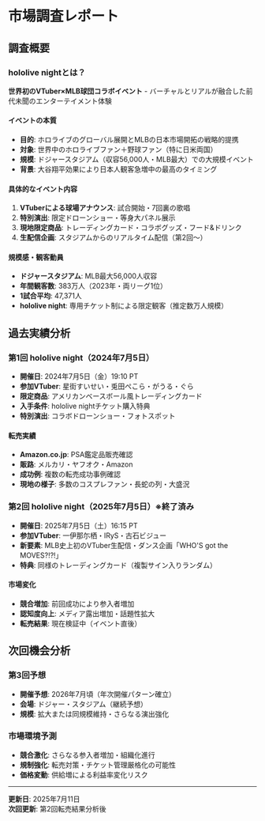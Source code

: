 # 市場調査レポート

## 調査概要

### hololive nightとは？
**世界初のVTuber×MLB球団コラボイベント** - バーチャルとリアルが融合した前代未聞のエンターテイメント体験

#### イベントの本質
- **目的**: ホロライブのグローバル展開とMLBの日本市場開拓の戦略的提携
- **対象**: 世界中のホロライブファン＋野球ファン（特に日米両国）
- **規模**: ドジャースタジアム（収容56,000人・MLB最大）での大規模イベント
- **背景**: 大谷翔平効果により日本人観客急増中の最高のタイミング

#### 具体的なイベント内容
1. **VTuberによる球場アナウンス**: 試合開始・7回裏の歌唱
2. **特別演出**: 限定ドローンショー・等身大パネル展示
3. **現地限定商品**: トレーディングカード・コラボグッズ・フード&ドリンク
4. **生配信企画**: スタジアムからのリアルタイム配信（第2回〜）

#### 規模感・観客動員
- **ドジャースタジアム**: MLB最大56,000人収容
- **年間観客数**: 383万人（2023年・両リーグ1位）
- **1試合平均**: 47,371人
- **hololive night**: 専用チケット制による限定観客（推定数万人規模）

## 過去実績分析

### 第1回 hololive night（2024年7月5日）
- **開催日**: 2024年7月5日（金）19:10 PT
- **参加VTuber**: 星街すいせい・兎田ぺこら・がうる・ぐら
- **限定商品**: アメリカンベースボール風トレーディングカード
- **入手条件**: hololive nightチケット購入特典
- **特別演出**: コラボドローンショー・フォトスポット

#### 転売実績
- **Amazon.co.jp**: PSA鑑定品販売確認
- **販路**: メルカリ・ヤフオク・Amazon
- **成功例**: 複数の転売成功事例確認
- **現地の様子**: 多数のコスプレファン・長蛇の列・大盛況

### 第2回 hololive night（2025年7月5日）※終了済み
- **開催日**: 2025年7月5日（土）16:15 PT
- **参加VTuber**: 一伊那尓栖・IRyS・古石ビジュー
- **新要素**: MLB史上初のVTuber生配信・ダンス企画「WHO'S got the MOVES?!?!」
- **特典**: 同様のトレーディングカード（複製サイン入りランダム）

#### 市場変化
- **競合増加**: 前回成功により参入者増加
- **認知度向上**: メディア露出増加・話題性拡大
- **転売結果**: 現在検証中（イベント直後）

## 次回機会分析

### 第3回予想
- **開催予想**: 2026年7月頃（年次開催パターン確立）
- **会場**: ドジャー・スタジアム（継続予想）
- **規模**: 拡大または同規模維持・さらなる演出強化

### 市場環境予測
- **競合激化**: さらなる参入者増加・組織化進行
- **規制強化**: 転売対策・チケット管理厳格化の可能性
- **価格変動**: 供給増による利益率変化リスク

---

**更新日**: 2025年7月11日  
**次回更新**: 第2回転売結果分析後
